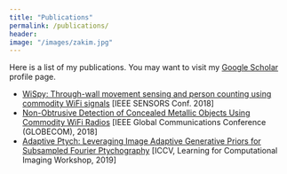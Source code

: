 ```yaml
---
title: "Publications"
permalink: /publications/
header:
image: "/images/zakim.jpg"
---
```




Here is a list of my publications. You may want to visit my [Google
Scholar](https://scholar.google.com/citations?user=6SO2wqUAAAAJ&hl=en)
profile page.


* [WiSpy: Through-wall movement sensing and person counting using commodity WiFi signals](https://ieeexplore.ieee.org/abstract/document/8589770) [IEEE SENSORS Conf. 2018]
* [Non-Obtrusive Detection of Concealed Metallic Objects Using Commodity WiFi Radios](https://ieeexplore.ieee.org/abstract/document/8647871) [IEEE Global Communications Conference (GLOBECOM), 2018]
* [Adaptive Ptych: Leveraging Image Adaptive Generative Priors for Subsampled Fourier Ptychography](http://openaccess.thecvf.com/content_ICCVW_2019/html/LCI/Shamshad_Adaptive_Ptych_Leveraging_Image_Adaptive_Generative_Priors_for_Subsampled_Fourier_ICCVW_2019_paper.html)  [ICCV, Learning for Computational Imaging Workshop, 2019]

